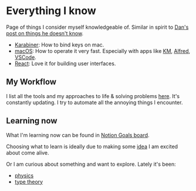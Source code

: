# Everything I know

Page of things I consider myself knowledgeable of. Similar in spirit to [Dan's post on things he doesn't know](https://overreacted.io/things-i-dont-know-as-of-2018/).

- [Karabiner](macOS/apps/karabiner/karabiner.md): How to bind keys on mac.
- [macOS](macOS/macOS.md): How to operate it very fast. Especially with apps like [KM](../macOS/apps/keyboard-maestro/keyboard-maestro.md), [Alfred](macOS/apps/alfred/alfred.md), [VSCode](text-editors/vs-code/vs-code.md).
- [React](programming-languages/javascript/js-libraries/react/react.md): Love it for building user interfaces.

## My Workflow

I list all the tools and my approaches to life & solving problems [here](my-workflow.md). It's constantly updating. I try to automate all the annoying things I encounter.

## Learning now

What I'm learning now can be found in [Notion Goals board](https://www.notion.so/e462537d8f3d40c095ea67091ca91f45?v=1006717e984a4243b198bcad5bf05198).

Choosing what to learn is ideally due to making some [idea](ideas/ideas.md) I am excited about come alive.

Or I am curious about something and want to explore. Lately it's been:

- [physics](../physics/physics.md)
- [type theory](../math/type-theory/type-theory.md)